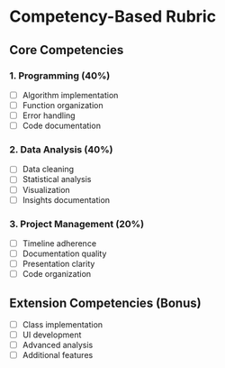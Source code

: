 # Competency-Based Rubric

## Core Competencies

### 1. Programming (40%)
- [ ] Algorithm implementation
- [ ] Function organization
- [ ] Error handling
- [ ] Code documentation

### 2. Data Analysis (40%)
- [ ] Data cleaning
- [ ] Statistical analysis
- [ ] Visualization
- [ ] Insights documentation

### 3. Project Management (20%)
- [ ] Timeline adherence
- [ ] Documentation quality
- [ ] Presentation clarity
- [ ] Code organization

## Extension Competencies (Bonus)
- [ ] Class implementation
- [ ] UI development
- [ ] Advanced analysis
- [ ] Additional features
